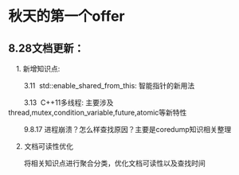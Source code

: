 # 秋天的第一个offer
## 8.28文档更新：
    1. 新增知识点: 
    
        3.11  std::enable_shared_from_this: 智能指针的新用法
        
        3.13  C++11多线程: 主要涉及thread,mutex,condition_variable,future,atomic等新特性
        
        9.8.17 进程崩溃？怎么样查找原因？主要是coredump知识相关整理
        
    2. 文档可读性优化
    
        将相关知识点进行聚合分类，优化文档可读性以及查找时间
